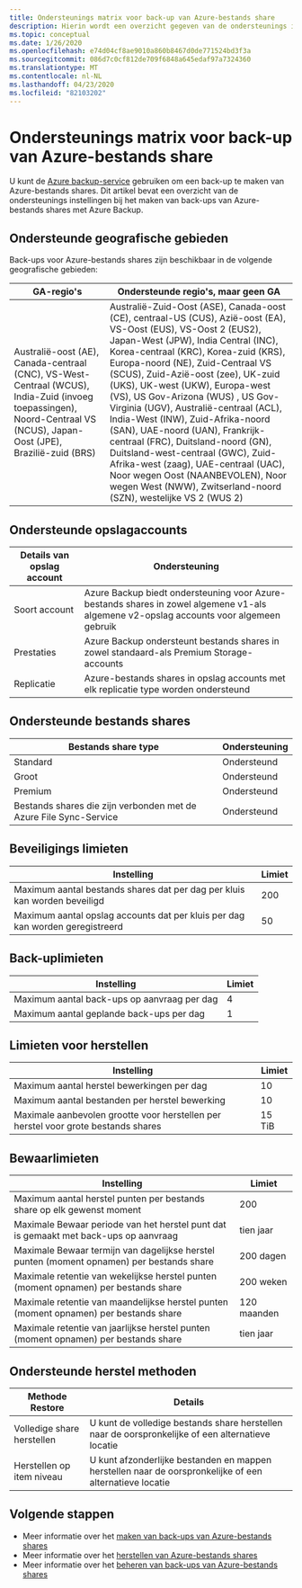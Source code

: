 ```yaml
---
title: Ondersteunings matrix voor back-up van Azure-bestands share
description: Hierin wordt een overzicht gegeven van de ondersteunings instellingen en beperkingen bij het maken van back-ups van Azure-bestands shares.
ms.topic: conceptual
ms.date: 1/26/2020
ms.openlocfilehash: e74d04cf8ae9010a860b8467d0de771524bd3f3a
ms.sourcegitcommit: 086d7c0cf812de709f6848a645edaf97a7324360
ms.translationtype: MT
ms.contentlocale: nl-NL
ms.lasthandoff: 04/23/2020
ms.locfileid: "82103202"
---
```

# <a name="support-matrix-for-azure-file-share-backup"></a>Ondersteunings matrix voor back-up van Azure-bestands share

U kunt de [Azure backup-service](https://docs.microsoft.com/azure/backup/backup-overview) gebruiken om een back-up te maken van Azure-bestands shares. Dit artikel bevat een overzicht van de ondersteunings instellingen bij het maken van back-ups van Azure-bestands shares met Azure Backup.

## <a name="supported-geos"></a>Ondersteunde geografische gebieden

Back-ups voor Azure-bestands shares zijn beschikbaar in de volgende geografische gebieden:

| GA-regio's | Ondersteunde regio's, maar geen GA                                                      |
| ------------------------------------------------------------ | ------------------------------------------------------------ |
| Australië-oost (AE), Canada-centraal (CNC), VS-West-Centraal (WCUS), India-Zuid (invoeg toepassingen), Noord-Centraal VS (NCUS), Japan-Oost (JPE), Brazilië-zuid (BRS)                                                     |Australië-Zuid-Oost (ASE), Canada-oost (CE), centraal-US (CUS), Azië-oost (EA), VS-Oost (EUS), VS-Oost 2 (EUS2), Japan-West (JPW), India Central (INC), Korea-centraal (KRC), Korea-zuid (KRS), Europa-noord (NE), Zuid-Centraal VS (SCUS), Zuid-Azië-oost (zee), UK-zuid (UKS), UK-west (UKW), Europa-west (VS), US Gov-Arizona (WUS) , US Gov-Virginia (UGV), Australië-centraal (ACL), India-West (INW), Zuid-Afrika-noord (SAN), UAE-noord (UAN), Frankrijk-centraal (FRC), Duitsland-noord (GN), Duitsland-west-centraal (GWC), Zuid-Afrika-west (zaag), UAE-centraal (UAC), Noor wegen Oost (NAANBEVOLEN), Noor wegen West (NWW), Zwitserland-noord (SZN), westelijke VS 2 (WUS 2)             |

## <a name="supported-storage-accounts"></a>Ondersteunde opslagaccounts

| Details van opslag account | Ondersteuning                                                      |
| ------------------------ | ------------------------------------------------------------ |
| Soort account            | Azure Backup biedt ondersteuning voor Azure-bestands shares in zowel algemene v1-als algemene v2-opslag accounts voor algemeen gebruik |
| Prestaties              | Azure Backup ondersteunt bestands shares in zowel standaard-als Premium Storage-accounts |
| Replicatie              | Azure-bestands shares in opslag accounts met elk replicatie type worden ondersteund |

## <a name="supported-file-shares"></a>Ondersteunde bestands shares

| Bestands share type                                   | Ondersteuning   |
| -------------------------------------------------- | --------- |
| Standard                                           | Ondersteund |
| Groot                                              | Ondersteund |
| Premium                                            | Ondersteund |
| Bestands shares die zijn verbonden met de Azure File Sync-Service | Ondersteund |

## <a name="protection-limits"></a>Beveiligings limieten

| Instelling                                                      | Limiet |
| ------------------------------------------------------------ | ----- |
| Maximum aantal bestands shares dat per dag per kluis kan worden beveiligd | 200   |
| Maximum aantal opslag accounts dat per kluis per dag kan worden geregistreerd | 50    |

## <a name="backup-limits"></a>Back-uplimieten

| Instelling                                      | Limiet |
| -------------------------------------------- | ----- |
| Maximum aantal back-ups op aanvraag per dag | 4     |
| Maximum aantal geplande back-ups per dag | 1     |

## <a name="restore-limits"></a>Limieten voor herstellen

| Instelling                                                      | Limiet   |
| ------------------------------------------------------------ | ------- |
| Maximum aantal herstel bewerkingen per dag                           | 10      |
| Maximum aantal bestanden per herstel bewerking                         | 10      |
| Maximale aanbevolen grootte voor herstellen per herstel voor grote bestands shares | 15 TiB |

## <a name="retention-limits"></a>Bewaarlimieten

| Instelling                                                      | Limiet    |
| ------------------------------------------------------------ | -------- |
| Maximum aantal herstel punten per bestands share op elk gewenst moment | 200      |
| Maximale Bewaar periode van het herstel punt dat is gemaakt met back-ups op aanvraag | tien jaar |
| Maximale Bewaar termijn van dagelijkse herstel punten (moment opnamen) per bestands share| 200 dagen |
| Maximale retentie van wekelijkse herstel punten (moment opnamen) per bestands share | 200 weken |
| Maximale retentie van maandelijkse herstel punten (moment opnamen) per bestands share | 120 maanden |
| Maximale retentie van jaarlijkse herstel punten (moment opnamen) per bestands share | tien jaar |

## <a name="supported-restore-methods"></a>Ondersteunde herstel methoden

| Methode Restore     | Details                                                      |
| ------------------ | ------------------------------------------------------------ |
| Volledige share herstellen | U kunt de volledige bestands share herstellen naar de oorspronkelijke of een alternatieve locatie |
| Herstellen op item niveau | U kunt afzonderlijke bestanden en mappen herstellen naar de oorspronkelijke of een alternatieve locatie |

## <a name="next-steps"></a>Volgende stappen

* Meer informatie over het [maken van back-ups van Azure-bestands shares](backup-afs.md)
* Meer informatie over het [herstellen van Azure-bestands shares](restore-afs.md)
* Meer informatie over het [beheren van back-ups van Azure-bestands shares](manage-afs-backup.md)
